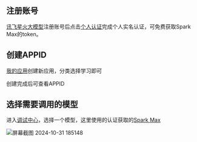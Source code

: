 ## 注册账号

[讯飞星火大模型](https://xinghuo.xfyun.cn/sparkapi?ch=bytg-api01&msclkid=92b8e323883c124631ba843ca652d9b8)注册账号后点击[个人认证](https://console.xfyun.cn/user/authentication)完成个人实名认证，可免费获取Spark Max的token。

## 创建APPID

[我的应用](https://console.xfyun.cn/app/myapp)创建新应用，分类选择学习即可

创建完成后可查看APPID

## 选择需要调用的模型

进入[调试中心](https://console.xfyun.cn/services/sparkapiCenter)，选择一个模型，这里使用的认证获取的[Spark Max](https://console.xfyun.cn/services/bm35)

![屏幕截图 2024-10-31 185148](https://github.com/user-attachments/assets/450d182a-5413-45d6-b5db-0efe3283681c)
